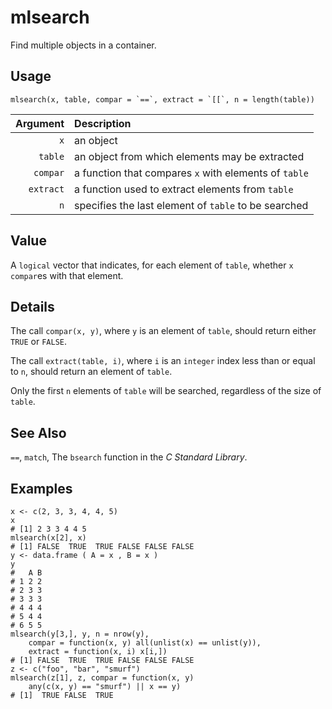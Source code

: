 mlsearch
========

Find multiple objects in a container.

Usage
-----

    mlsearch(x, table, compar = `==`, extract = `[[`, n = length(table))
    
|    Argument | Description                                           |
| ----------: | :---------------------------------------------------- |
|         `x` | an object                                             |
|     `table` | an object from which elements may be extracted        |
|    `compar` | a function that compares `x` with elements of `table` |
|   `extract` | a function used to extract elements from `table`      |
|         `n` | specifies the last element of `table` to be searched  |

Value
-----

A `logical` vector that indicates, for each element of `table`,
whether `x` `compar`es with that element.

Details
-------

The call `compar(x, y)`, where `y` is an element of `table`, should return either `TRUE` or `FALSE`.

The call `extract(table, i)`, where `i` is an `integer` index less than or equal to `n`,
should return an element of `table`.

Only the first `n` elements of `table` will be searched, regardless of the size of `table`.

See Also
--------

`==`, `match`, The `bsearch` function in the _C Standard Library_.

Examples
--------

    x <- c(2, 3, 3, 4, 4, 5)
    x
    # [1] 2 3 3 4 4 5
    mlsearch(x[2], x)
    # [1] FALSE  TRUE  TRUE FALSE FALSE FALSE
    y <- data.frame ( A = x , B = x )
    y
    #   A B
    # 1 2 2
    # 2 3 3
    # 3 3 3
    # 4 4 4
    # 5 4 4
    # 6 5 5
    mlsearch(y[3,], y, n = nrow(y),
	    compar = function(x, y) all(unlist(x) == unlist(y)),
	    extract = function(x, i) x[i,])
    # [1] FALSE  TRUE  TRUE FALSE FALSE FALSE
    z <- c("foo", "bar", "smurf")
    mlsearch(z[1], z, compar = function(x, y)
        any(c(x, y) == "smurf") || x == y)
    # [1]  TRUE FALSE  TRUE

